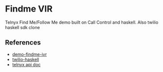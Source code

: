 # Findme VIR

Telnyx Find Me/Follow Me demo built on Call Control and haskell.
Also twilio haskell sdk clone

## References

- [demo-findme-ivr](https://github.com/team-telnyx/demo-findme-ivr)
- [twilio-haskell](https://github.com/markandrus/twilio-haskell)
- [telnyx api doc](https://developers.telnyx.com/docs/api/v2/overview?lang=node#getting-started)